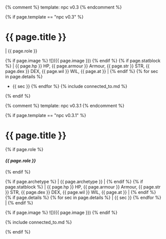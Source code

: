 {% comment %} template: npc v0.3 {% endcomment %}

{% if page.template == "npc v0.3" %}

# {{ page.title }}

| {{ page.role }}

{% if page.image %}
![]({{ page.image }})
{% endif %}
{% if page.statblock %}
| {{ page.hp }} HP, {{ page.armour }} Armour, {{ page.str }} STR, {{ page.dex }} DEX, {{ page.wil }} WIL, {{ page.at }} |
{% endif %}
{% for sec in page.details %} 
- {{ sec }}  {% endfor %}
{% include connected_to.md %}

{% endif %}




{% comment %} template: npc v0.3.1 {% endcomment %}

{% if page.template == "npc v0.3.1" %}

# {{ page.title }}

{% if page.role %}
#### ***{{ page.role }}***
{% endif %}

{% if page.archetype %}
| {{ page.archetype }} | {% endif %} {% if page.statblock %} 
| {{ page.hp }} HP, {{ page.armour }} Armour, {{ page.str }} STR, {{ page.dex }} DEX, {{ page.wil }} WIL, {{ page.at }} |
{% endif %} {% if page.details %}
{% for sec in page.details %}
| {{ sec }} {% endfor %} |
{% endif %}


{% if page.image %}
![]({{ page.image }})
{% endif %}

{% include connected_to.md %}

{% endif %}
